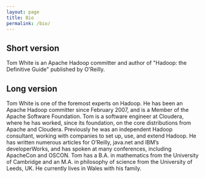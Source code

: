 ```yaml
---
layout: page
title: Bio
permalink: /bio/
---
```


## Short version
Tom White is an Apache Hadoop committer and author of "Hadoop: the Definitive Guide" published by O'Reilly.

## Long version
Tom White is one of the foremost experts on Hadoop. He has been an Apache Hadoop committer since February 2007, and is a Member of the Apache Software Foundation. Tom is a software engineer at Cloudera, where he has worked, since its foundation, on the core distributions from Apache and Cloudera. Previously he was an independent Hadoop consultant, working with companies to set up, use, and extend Hadoop. He has written numerous articles for O’Reilly, java.net and IBM’s developerWorks, and has spoken at many conferences, including ApacheCon and OSCON. Tom has a B.A. in mathematics from the University of Cambridge and an M.A. in philosophy of science from the University of Leeds, UK. He currently lives in Wales with his family.